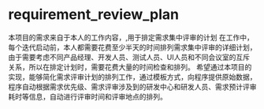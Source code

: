 # requirement_review_plan
本项目的需求来自于本人的工作内容，,用于排定需求集中评审的计划
在工作中，每个迭代启动前，本人都需要花费至少半天的时间排列需求集中评审的详细计划，由于需要考虑不同产品经理、开发人员、测试人员、UI人员和不同会议室的互斥关系，所以在排定计划时，需要花费大量的时间检查和排列。
希望通过本项目的实现，能够简化需求评审计划的排列工作，通过模板方式，向程序提供原始数据，程序自动根据需求优先级、需求评审涉及到的研发中心和研发人员、需求预计评审耗时等信息，自动进行评审时间和评审地点的排列。

